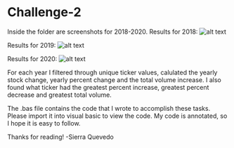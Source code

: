 # Challenge-2

Inside the folder are screenshots for 2018-2020.
Results for 2018:
![alt text](https://github.com/SLQuevedo/Stock-Market-Analysis-18-20/blob/main/Results/2018%20challenge%202.png)

Results for 2019:
![alt text](https://github.com/SLQuevedo/Stock-Market-Analysis-18-20/blob/main/Results/2019%20challenge%202.png)

Results for 2020:
![alt text](https://github.com/SLQuevedo/Stock-Market-Analysis-18-20/blob/main/Results/2020%20challenge%202.png)

For each year I filtered through unique ticker values, calulated the yearly stock change, yearly percent change and the total volume increase.
I also found what ticker had the greatest percent increase, greatest percent decrease and greatest total volume. 

The .bas file contains the code that I wrote to accomplish these tasks. Please import it into visual basic to view the code.
My code is annotated, so I hope it is easy to follow.


Thanks for reading!
-Sierra Quevedo
